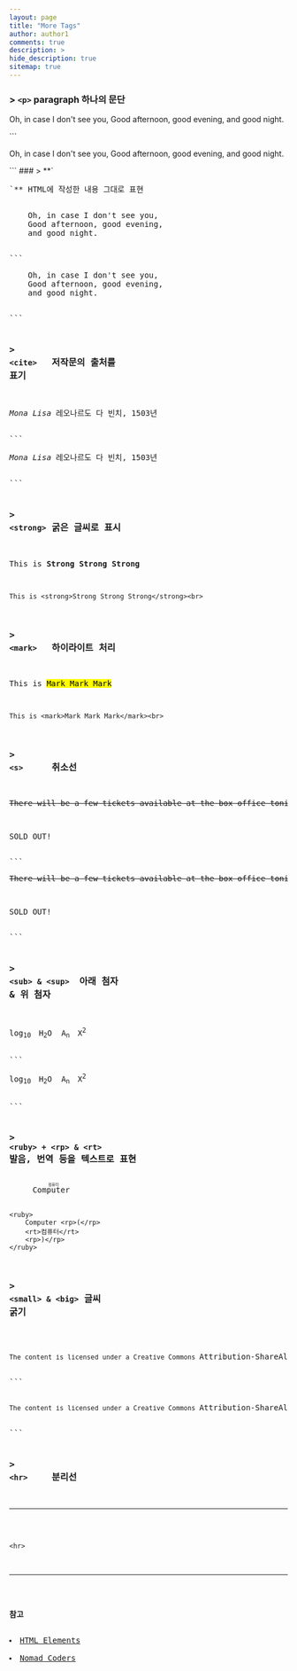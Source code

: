 ```yaml
---
layout: page
title: "More Tags"
author: author1
comments: true
description: >
hide_description: true
sitemap: true
---
```

### > __`<p>`__ paragraph 하나의 문단<br>
<p>
    Oh, in case I don't see you,
    Good afternoon, good evening,
    and good night.
</p>
```
<p>
    Oh, in case I don't see you,
    Good afternoon, good evening,
    and good night.
</p>
```
### > **`<pre>`** HTML에 작성한 내용 그대로 표현<br>
<pre>
    Oh, in case I don't see you,
    Good afternoon, good evening,
    and good night.
</pre>
```
<pre>
    Oh, in case I don't see you,
    Good afternoon, good evening,
    and good night.
</pre>
```

### > **`<cite>  `** 저작문의 출처를 표기<br>
<p><cite>Mona Lisa</cite> 레오나르도 다 빈치, 1503년</p>
```
<p><cite>Mona Lisa</cite> 레오나르도 다 빈치, 1503년</p>
```

### > **`<strong>`** 굵은 글씨로 표시<br>
This is <strong>Strong Strong Strong</strong>
```
This is <strong>Strong Strong Strong</strong><br>
```

### > **`<mark>  `** 하이라이트 처리<br>
This is <mark>Mark Mark Mark</mark>
```
This is <mark>Mark Mark Mark</mark><br>
```

### > **`<s>     `** 취소선<br>
<p><s>There will be a few tickets available at the box office tonight.</s></p>
<p>SOLD OUT!</p>
```
<p><s>There will be a few tickets available at the box office tonight.</s></p>
<p>SOLD OUT!</p>
```

### > **`<sub> & <sup> `** 아래 첨자 & 위 첨자
<p>log<sub>10  </sub>H<sub>2</sub>O  A<sub>n  </sub>X<sup>2</sup></p>
```
<p>log<sub>10  </sub>H<sub>2</sub>O  A<sub>n  </sub>X<sup>2</sup></p>
```

### > **`<ruby> + <rp> & <rt>`** 발음, 번역 등을 텍스트로 표현
<ruby>
    Computer <rp>(</rp>
    <rt>컴퓨터</rt>
    <rp>)</rp>
</ruby>

```
<ruby>
    Computer <rp>(</rp>
    <rt>컴퓨터</rt>
    <rp>)</rp>
</ruby>
```

### > **`<small> & <big>`** 글씨 굵기<br>
<p>
<small>The content is licensed under a Creative Commons <big>Attribution-ShareAlike 2.5 Generic License.</big></small>
</p>
```
<p>
<small>The content is licensed under a Creative Commons <big>Attribution-ShareAlike 2.5 Generic License.</big></small>
</p>
```

### > **`<hr>    `** 분리선<br>
<hr>

```
<hr>
```
<hr>

**참고** 
<li><a target="_blank" href="https://developer.mozilla.org/ko/docs/Web/HTML/Element">HTML Elements</a></li>
<li><a target="_blank" href="https://nomadcoders.co/?gclid=CjwKCAjw2f-VBhAsEiwAO4lNeGxUb10hQEsnXWufl6NE_TMbZVomtR59HvzfaaYKAIONyRIsWAW8QxoCRK0QAvD_BwE">Nomad Coders</a></li>